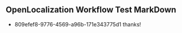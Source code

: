 ## OpenLocalization Workflow Test MarkDown
* 809efef8-9776-4569-a96b-171e343775d1 
thanks!<!--HONumber=Sep16_HO1-->